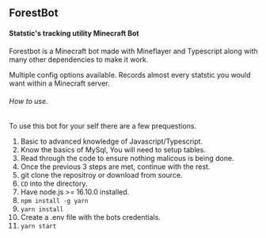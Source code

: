 ## ForestBot

#### Statstic's tracking utility Minecraft Bot


Forestbot is a Minecraft bot made with Mineflayer and Typescript along with many other dependencies to make it work.

Multiple config options available.
Records almost every statstic you would want within a Minecraft server.


###### How to use.

To use this bot for your self there are a few prequestions.
1. Basic to advanced knowledge of Javascript/Typescript.
2. Know the basics of MySql, You will need to setup tables.
3. Read through the code to ensure nothing malicous is being done.
4. Once the previous 3 steps are met, continue with the rest.
5. git clone the repositroy or download from source.
6. `CD` into the directory.
7. Have node.js >= 16.10.0 installed.
8. `npm install -g yarn`
9. `yarn install`
10. Create a .env file with the bots credentials.
11. `yarn start`